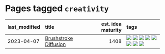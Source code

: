 # Pages tagged `creativity`

|last_modified|title|est. idea maturity|tags
|:---|:---|---:|:---|
|2023-04-07|[Brushstroke Diffusion](../brushstroke-diffusion.md)|1408|[![](https://img.shields.io/badge/tag-artisticstyletransfer-fe76cf)](../tags/artisticstyletransfer.md) [![](https://img.shields.io/badge/tag-creativity-8fb3d)](../tags/creativity.md) [![](https://img.shields.io/badge/tag-deepgenerativemodeling-8a140)](../tags/deepgenerativemodeling.md) [![](https://img.shields.io/badge/tag-experimental-da6994)](../tags/experimental.md) [![](https://img.shields.io/badge/tag-image_processing-12f6d5)](../tags/image_processing.md) [![](https://img.shields.io/badge/tag-modeltraining-83cbca)](../tags/modeltraining.md) [![](https://img.shields.io/badge/tag-painting-e33481)](../tags/painting.md) [![](https://img.shields.io/badge/tag-wip-ebbec3)](../tags/wip.md)|